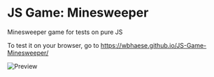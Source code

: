 # JS Game: Minesweeper

Minesweeper game for tests on pure JS

To test it on your browser, go to https://wbhaese.github.io/JS-Game-Minesweeper/

![Preview](https://github.com/wbhaese/mineSweeperGame/blob/master/example.jpg)
